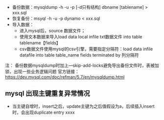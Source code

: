 - 备份数据：mysqldump -h -u -p [-d只有结构] dbname [tablename] > xxx.sql
- 恢复备份：msyql -h -u -p dynamo < xxx.sql
- 导入数据：
    - 进入mysql后，source 数据文件； 
    - 使用文本数据来导入load data local infile txt数据文件 into table tablename【fields】
    - csv数据文件使用mysql的csv引擎，需要指定分隔符：load data infile datafile into table table_name fields terminated by 列分隔符 
    
注：
    备份数据mysqldump时加上—skip-add-locks避免导出备份文件时，表被加锁，出现一些业务逻辑问题
    官方链接：https://dev.mysql.com/doc/refman/5.7/en/mysqldump.html

## mysql 出现主键重复异常情况

- 当主键自增时，insert之后，update主键为之后值假设为a，后续插入insert时，会出现duplicate entry xxxx